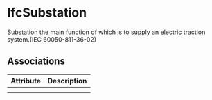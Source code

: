 IfcSubstation
=============
Substation the main function of which is to supply an electric traction
system.(IEC 60050-811-36-02)


Associations
------------
| Attribute   | Description   |
|-------------|---------------|
|             |               |
|             |               |

